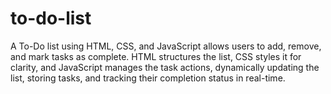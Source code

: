 # to-do-list
A To-Do list using HTML, CSS, and JavaScript allows users to add, remove, and mark tasks as complete. HTML structures the list, CSS styles it for clarity, and JavaScript manages the task actions, dynamically updating the list, storing tasks, and tracking their completion status in real-time.
